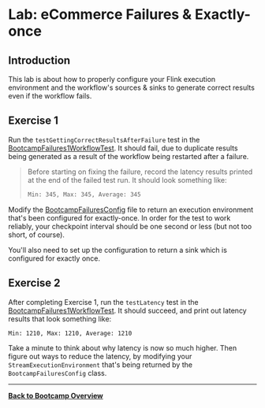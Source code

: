 <!--
Licensed to the Apache Software Foundation (ASF) under one
or more contributor license agreements.  See the NOTICE file
distributed with this work for additional information
regarding copyright ownership.  The ASF licenses this file
to you under the Apache License, Version 2.0 (the
"License"); you may not use this file except in compliance
with the License.  You may obtain a copy of the License at

  http://www.apache.org/licenses/LICENSE-2.0

Unless required by applicable law or agreed to in writing,
software distributed under the License is distributed on an
"AS IS" BASIS, WITHOUT WARRANTIES OR CONDITIONS OF ANY
KIND, either express or implied.  See the License for the
specific language governing permissions and limitations
under the License.
-->

# Lab: eCommerce Failures & Exactly-once

## Introduction

This lab is about how to properly configure your Flink execution environment and the
workflow's sources & sinks to generate correct results even if the workflow fails.

## Exercise 1

Run the `testGettingCorrectResultsAfterFailure` test in the 
[BootcampFailures1WorkflowTest](src/test/java/com/ververica/flink/training/exercises/BootcampFailures1WorkflowTest.java).
It should fail, due to duplicate results being generated as a result of the
workflow being restarted after a failure.

> Before starting on fixing the failure, record the latency results printed
> at the end of the failed test run. It should look something like:
> ```bash
> Min: 345, Max: 345, Average: 345
> ```

Modify the [BootcampFailuresConfig](src/main/java/com/ververica/flink/training/exercises/BootcampFailuresConfig.java)
file to return an execution environment that's been configured for exactly-once.
In order for the test to work reliably, your checkpoint interval should be one
second or less (but not too short, of course).

You'll also need to set up the configuration to return a sink which is configured
for exactly once.

## Exercise 2

After completing Exercise 1, run the `testLatency` test in the
[BootcampFailures1WorkflowTest](src/test/java/com/ververica/flink/training/exercises/BootcampFailures1WorkflowTest.java).
It should succeed, and print out latency results that look something like:

```bash
Min: 1210, Max: 1210, Average: 1210
```

Take a minute to think about why latency is now so much higher. Then figure
out ways to reduce the latency, by modifying your `StreamExecutionEnvironment`
that's being returned by the `BootcampFailuresConfig` class.

-----

[**Back to Bootcamp Overview**](../../README-bootcamp.md)
